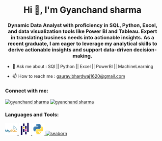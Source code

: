 <h1 align="center">Hi 👋, I'm Gyanchand sharma</h1>
<h3 align="center">Dynamic Data Analyst with proficiency in SQL, Python, Excel, and data visualization tools like Power BI and Tableau. Expert in translating business needs into actionable insights. As a recent graduate, I am eager to leverage my analytical skills to derive actionable insights and support data-driven decision-making.</h3>

- 💬 Ask me about : SQl || Python || Excel || PowerBI || MachineLearning 

- 📫 How to reach me : gaurav.bhardwaj1620@gmail.com

<h3 align="left">Connect with me:</h3>
<p align="left">
<a href="https://linkedin.com/in/gyanchand sharma" target="blank"><img align="center" src="https://raw.githubusercontent.com/rahuldkjain/github-profile-readme-generator/master/src/images/icons/Social/linked-in-alt.svg" alt="gyanchand sharma" height="30" width="40" /></a>
<a href="https://www.hackerrank.com/gyanchand sharma" target="blank"><img align="center" src="https://raw.githubusercontent.com/rahuldkjain/github-profile-readme-generator/master/src/images/icons/Social/hackerrank.svg" alt="gyanchand sharma" height="30" width="40" /></a>
</p>

<h3 align="left">Languages and Tools:</h3>
<p align="left"> <a href="https://www.mysql.com/" target="_blank" rel="noreferrer"> <img src="https://raw.githubusercontent.com/devicons/devicon/master/icons/mysql/mysql-original-wordmark.svg" alt="mysql" width="40" height="40"/> </a> <a href="https://pandas.pydata.org/" target="_blank" rel="noreferrer"> <img src="https://raw.githubusercontent.com/devicons/devicon/2ae2a900d2f041da66e950e4d48052658d850630/icons/pandas/pandas-original.svg" alt="pandas" width="40" height="40"/> </a> <a href="https://www.python.org" target="_blank" rel="noreferrer"> <img src="https://raw.githubusercontent.com/devicons/devicon/master/icons/python/python-original.svg" alt="python" width="40" height="40"/> </a> <a href="https://seaborn.pydata.org/" target="_blank" rel="noreferrer"> <img src="https://seaborn.pydata.org/_images/logo-mark-lightbg.svg" alt="seaborn" width="40" height="40"/> </a> </p>

